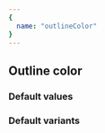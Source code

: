 ```yaml
---
{
  name: "outlineColor"
}
---
```


## Outline color

### Default values
<!-- defaults.values.start -->

<!-- defaults.values.end -->


### Default variants
<!-- defaults.variants.start -->

<!-- defaults.variants.end -->

